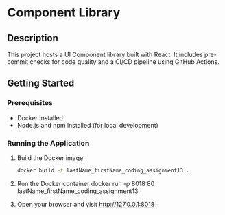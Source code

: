 # Component Library

## Description
This project hosts a UI Component library built with React. It includes pre-commit checks for code quality and a CI/CD pipeline using GitHub Actions.

## Getting Started

### Prerequisites
- Docker installed
- Node.js and npm installed (for local development)

### Running the Application

1. Build the Docker image:
   ```bash
   docker build -t lastName_firstName_coding_assignment13 .

2. Run the Docker container
  docker run -p 8018:80 lastName_firstName_coding_assignment13

3. Open your browser and visit http://127.0.0.1:8018